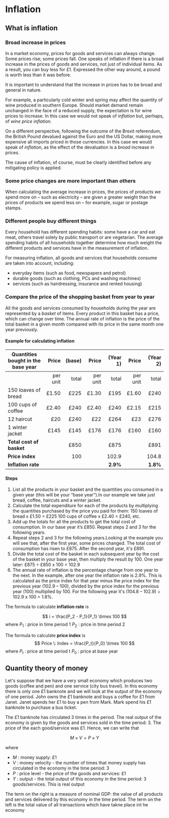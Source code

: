# Inflation
## What is inflation

### Broad increase in prices
In a market economy, prices for goods and services can always change. Some prices rise; some prices fall. One speaks of inflation if there is a broad increase in the prices of goods and services, not just of individual items. As a result, you can buy less for £1. Expressed the other way around, a pound is worth less than it was before.

It is important to understand that the increase in prices has to be broad and general in nature.

For example, a particularly cold winter and spring may affect the quantity of wine produced in southern Europe. Should market demand remain unchanged in the face of a reduced supply, the expectation is for wine prices to increase. In this case we would not speak of _inflation_ but, perhaps, of _wine price inflation_.

On a different perspective, following the outcome of the Brexit referendum, the British Pound devalued against the Euro and the US Dollar, making more expensive all imports priced in those currencies. In this case we would speak of _inflation_, as the effect of the devaluation is a _broad_ increase in prices.

The cause of inflation, of course, must be clearly identified before any mitigating policy is applied.

### Some price changes are more important than others
When calculating the average increase in prices, the prices of products we spend more on – such as electricity – are given a greater weight than the prices of products we spend less on – for example, sugar or postage stamps.

### Different people buy different things
Every household has different spending habits: some have a car and eat meat, others travel solely by public transport or are vegetarian. The average spending habits of all households together determine how much weight the different products and services have in the measurement of inflation.

For measuring inflation, all goods and services that households consume are taken into account, including:

- everyday items (such as food, newspapers and petrol)
- durable goods (such as clothing, PCs and washing machines)
- services (such as hairdressing, insurance and rented housing)

### Compare the price of the shopping basket from year to year

All the goods and services consumed by households during the year are represented by a _basket_ of items. Every product in this basket has a price, which can change over time. The annual rate of inflation is the price of the total basket in a given month compared with its price in the same month one year previously.

#### Example for calculating inflation

|Quantities bought in the base year |Price |(base)|Price |(Year 1)|Price|(Year 2)|
|-----------------------------------|------:|--:|-------:|-:|------:|-:|
|      | per unit| total| per unit | total | per unit | total|
|150 loaves of bread| £1.50|£225|£1.30|£195|£1.60|£240|
|100 cups of coffee|£2.40|£240|£2.40|£240|£2.15|£215|
|12 haircut|£20| £240|£22|£264|£23|£276|
|1 winter jacket|£145|£145|£176|£176|£160|£160|
|**Total cost of basket**| |£850| |£875| |£891|
|**Price index**| | 100| | 102.9| | 104.8|
|**Inflation rate**| | | | __2.9%__| | __1.8%__|

#### Steps
1.  List all the products in your basket and the quantities you consumed in a given year (this will be your “base year”).In our example we take just bread, coffee, haircuts and a winter jacket.
2.  Calculate the total expenditure for each of the products by multiplying the quantities purchased by the price you paid for them: 150 loaves of bread x £1.50 = £225 100 cups of coffee x £2.40 = £240, etc.
3.  Add up the totals for all the products to get the total cost of consumption. In our base year it’s £850. Repeat steps 2 and 3 for the following years.
4.  Repeat steps 2 and 3 for the following years.Looking at the example you will see that, after the first year, some prices changed. The total cost of consumption has risen to £875. After the second year, it's £891.
5.  Divide the total cost of the basket in each subsequent year by the cost of the basket in your base year, then multiply the result by 100. One year later: £875 ÷ £850 x 100 = 102.9
6.  The annual rate of inflation is the percentage change from one year to the next. In the example, after one year the inflation rate is 2.9%. This is calculated as the price index for that year minus the price index for the previous year (102.9 – 100), divided by the price index for the previous year (100) multiplied by 100. For the following year it's (104.8 – 102.9) ÷ 102.9 x 100 = 1.8%.

The formula to calculate **inflation rate** is

$$
i = \frac{P_2 - P_1}{P_1} \times 100
$$
where
$P_1$ : price in time period 1
$P_2$ : price in time period 2

The formula to calculate **price index** is
$$
Price \: Index = \frac{P_t}{P_0} \times 100
$$
where
$P_t$ : price at time period t
$P_0$ : price at base year


## Quantity theory of money
Let's suppose that we have a very small economy which produces two goods (coffee and pen) and one service (city bus travel). In this economy there is only one £1 banknote and we will look at the output of the economy of one period. John owns the £1 banknote and buys a coffee for £1 from Janet. Janet spends her £1 to buy a pen from Mark. Mark spend his £1 banknote to purchase a bus ticket.

The £1 banknote has circulated 3 times in the period. The real output of the economy is given by the goods and services sold in the time period: 3. The price of the each good/service was £1. Hence, we can write that

$$
M \times V = P \times Y
$$

where
+ $M$ : money supply: £1
+ $V$ : money velocity - the number of times that money supply has circulated in the economy in the time period: 3
+ $P$ : price level - the price of the goods and services: £1
+ $Y$ : output - the total output of this economy in the time period: 3 goods/services. This is real output

The term on the right is a measure of nominal GDP: the value of all products and services delivered by this economy in the time period. The term on the left is the total value of all transactions which have takne place int he economy  
<!--stackedit_data:
eyJoaXN0b3J5IjpbLTE2NjcxNjQ1MjQsNDczOTcxNDcxLDE0ND
A2Mzc2NjgsLTIxMDU2MzkzODgsOTIzNTA3MDM0LDg0NjI2Nzg2
NCwyMDAxODU5NjAxLDc4NjU2MTk5MywtMTIzMzEzNTAsLTE4NT
k1NjMxNTgsLTEyMzc1NTA1NzYsLTMwNDUyNzIxNyw2NjM5NDY5
NSwtMTEzNzc1NDddfQ==
-->
